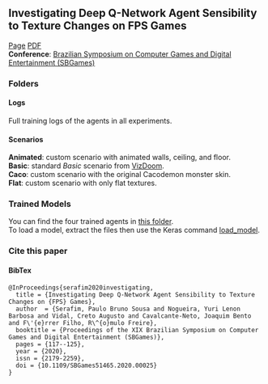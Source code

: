 ## Investigating Deep Q-Network Agent Sensibility to Texture Changes on FPS Games

[Page](https://paulobruno.github.io/publication/SBGames-investigating-deep/)   [PDF](https://www.sbgames.org/proceedings2020/ComputacaoFull/209515.pdf)  
**Conference**: [Brazilian Symposium on Computer Games and Digital Entertainment (SBGames)](https://www.sbgames.org/sbgames2020/)

### Folders

#### Logs

Full training logs of the agents in all experiments.

#### Scenarios

**Animated**: custom scenario with animated walls, ceiling, and floor.  
**Basic**: standard *Basic* scenario from [VizDoom](http://vizdoom.cs.put.edu.pl/).  
**Caco**: custom scenario with the original Cacodemon monster skin.  
**Flat**: custom scenario with only flat textures.

### Trained Models

You can find the four trained agents in [this folder](https://drive.google.com/drive/folders/1UdxsbmW30HjFtkd2eVxC34UWBHghH5Xd?usp=sharing).  
To load a model, extract the files then use the Keras command [load_model](https://www.tensorflow.org/api_docs/python/tf/keras/models/load_model).

### Cite this paper

#### BibTex

```
@InProceedings{serafim2020investigating,
  title = {Investigating Deep Q-Network Agent Sensibility to Texture Changes on {FPS} Games},
  author  = {Serafim, Paulo Bruno Sousa and Nogueira, Yuri Lenon Barbosa and Vidal, Creto Augusto and Cavalcante-Neto, Joaquim Bento and F\'{e}rrer Filho, R\^{o}mulo Freire},
  booktitle = {Proceedings of the XIX Brazilian Symposium on Computer Games and Digital Entertainment (SBGames)},
  pages = {117--125},
  year = {2020},
  issn = {2179-2259},
  doi = {10.1109/SBGames51465.2020.00025}
}
```

